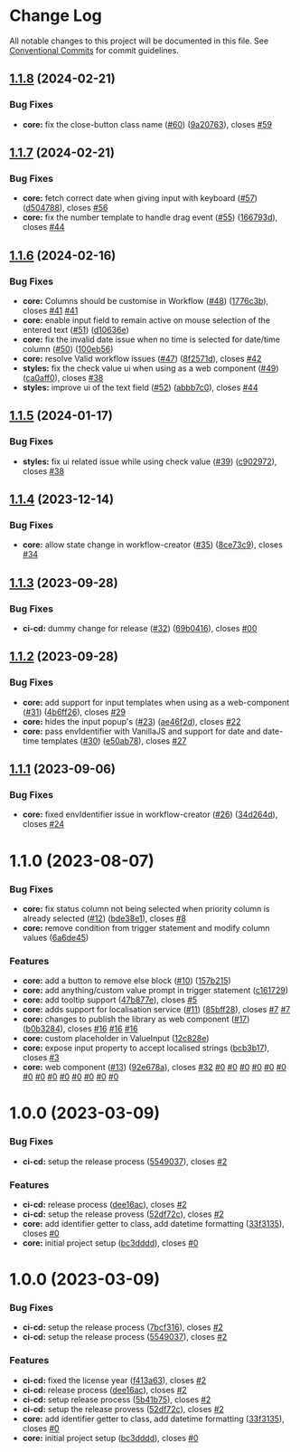 # Change Log

All notable changes to this project will be documented in this file.
See [Conventional Commits](https://conventionalcommits.org) for commit guidelines.

## [1.1.8](https://github.com/sourcefuse/workflows-creator/compare/@sourceloop/workflows-creator@1.1.7...@sourceloop/workflows-creator@1.1.8) (2024-02-21)

### Bug Fixes

- **core:** fix the close-button class name ([#60](https://github.com/sourcefuse/workflows-creator/issues/60)) ([9a20763](https://github.com/sourcefuse/workflows-creator/commit/9a20763813cce286bd0136605d41f56e77dbd1c2)), closes [#59](https://github.com/sourcefuse/workflows-creator/issues/59)

## [1.1.7](https://github.com/sourcefuse/workflows-creator/compare/@sourceloop/workflows-creator@1.1.6...@sourceloop/workflows-creator@1.1.7) (2024-02-21)

### Bug Fixes

- **core:** fetch correct date when giving input with keyboard ([#57](https://github.com/sourcefuse/workflows-creator/issues/57)) ([d504788](https://github.com/sourcefuse/workflows-creator/commit/d504788d73903e23e12a22391ac9d81108f7e163)), closes [#56](https://github.com/sourcefuse/workflows-creator/issues/56)
- **core:** fix the number template to handle drag event ([#55](https://github.com/sourcefuse/workflows-creator/issues/55)) ([166793d](https://github.com/sourcefuse/workflows-creator/commit/166793dbd988d76a9ff4823a4b9971ca89ab0d19)), closes [#44](https://github.com/sourcefuse/workflows-creator/issues/44)

## [1.1.6](https://github.com/sourcefuse/workflows-creator/compare/@sourceloop/workflows-creator@1.1.5...@sourceloop/workflows-creator@1.1.6) (2024-02-16)

### Bug Fixes

- **core:** Columns should be customise in Workflow ([#48](https://github.com/sourcefuse/workflows-creator/issues/48)) ([1776c3b](https://github.com/sourcefuse/workflows-creator/commit/1776c3b7371a54ea13db10c9efc982edd2a48609)), closes [#41](https://github.com/sourcefuse/workflows-creator/issues/41) [#41](https://github.com/sourcefuse/workflows-creator/issues/41)
- **core:** enable input field to remain active on mouse selection of the entered text ([#51](https://github.com/sourcefuse/workflows-creator/issues/51)) ([d10636e](https://github.com/sourcefuse/workflows-creator/commit/d10636eef14e4cde375f59cde88f9f351e7f3eb5))
- **core:** fix the invalid date issue when no time is selected for date/time column ([#50](https://github.com/sourcefuse/workflows-creator/issues/50)) ([100eb56](https://github.com/sourcefuse/workflows-creator/commit/100eb564fe5c5b4c720991b1cff319a58984dbc2))
- **core:** resolve Valid workflow issues ([#47](https://github.com/sourcefuse/workflows-creator/issues/47)) ([8f2571d](https://github.com/sourcefuse/workflows-creator/commit/8f2571d1d76905aed5eb5dd5091b013fea6dbe5b)), closes [#42](https://github.com/sourcefuse/workflows-creator/issues/42)
- **styles:** fix the check value ui when using as a web component ([#49](https://github.com/sourcefuse/workflows-creator/issues/49)) ([ca0aff0](https://github.com/sourcefuse/workflows-creator/commit/ca0aff01ec3de265f6dc9daf8de68ce178215789)), closes [#38](https://github.com/sourcefuse/workflows-creator/issues/38)
- **styles:** improve ui of the text field ([#52](https://github.com/sourcefuse/workflows-creator/issues/52)) ([abbb7c0](https://github.com/sourcefuse/workflows-creator/commit/abbb7c02bd3ffc912673afd844d184bf6db4e66a)), closes [#44](https://github.com/sourcefuse/workflows-creator/issues/44)

## [1.1.5](https://github.com/sourcefuse/workflows-creator/compare/@sourceloop/workflows-creator@1.1.4...@sourceloop/workflows-creator@1.1.5) (2024-01-17)

### Bug Fixes

- **styles:** fix ui related issue while using check value ([#39](https://github.com/sourcefuse/workflows-creator/issues/39)) ([c902972](https://github.com/sourcefuse/workflows-creator/commit/c902972c06d36f77169e5602b3ea527acc8b56c4)), closes [#38](https://github.com/sourcefuse/workflows-creator/issues/38)

## [1.1.4](https://github.com/sourcefuse/workflows-creator/compare/@sourceloop/workflows-creator@1.1.3...@sourceloop/workflows-creator@1.1.4) (2023-12-14)

### Bug Fixes

- **core:** allow state change in workflow-creator ([#35](https://github.com/sourcefuse/workflows-creator/issues/35)) ([8ce73c9](https://github.com/sourcefuse/workflows-creator/commit/8ce73c9995302f17a1170bfbea2b9dedef1e1222)), closes [#34](https://github.com/sourcefuse/workflows-creator/issues/34)

## [1.1.3](https://github.com/sourcefuse/workflows-creator/compare/@sourceloop/workflows-creator@1.1.2...@sourceloop/workflows-creator@1.1.3) (2023-09-28)

### Bug Fixes

- **ci-cd:** dummy change for release ([#32](https://github.com/sourcefuse/workflows-creator/issues/32)) ([69b0416](https://github.com/sourcefuse/workflows-creator/commit/69b041697469659f4d8936fb086a74c3409657f6)), closes [#00](https://github.com/sourcefuse/workflows-creator/issues/00)

## [1.1.2](https://github.com/sourcefuse/workflows-creator/compare/@sourceloop/workflows-creator@1.1.1...@sourceloop/workflows-creator@1.1.2) (2023-09-28)

### Bug Fixes

- **core:** add support for input templates when using as a web-component ([#31](https://github.com/sourcefuse/workflows-creator/issues/31)) ([4b6ff26](https://github.com/sourcefuse/workflows-creator/commit/4b6ff262178e0f9bc267e5e268eef977f1a707ef)), closes [#29](https://github.com/sourcefuse/workflows-creator/issues/29)
- **core:** hides the input popup's ([#23](https://github.com/sourcefuse/workflows-creator/issues/23)) ([ae46f2d](https://github.com/sourcefuse/workflows-creator/commit/ae46f2dcfe21eb239d7eb960ad62533e76be3f45)), closes [#22](https://github.com/sourcefuse/workflows-creator/issues/22)
- **core:** pass envIdentifier with VanillaJS and support for date and date-time templates ([#30](https://github.com/sourcefuse/workflows-creator/issues/30)) ([e50ab78](https://github.com/sourcefuse/workflows-creator/commit/e50ab78f05c7f44d0aef03bac3a9dc4246b50bf9)), closes [#27](https://github.com/sourcefuse/workflows-creator/issues/27)

## [1.1.1](https://github.com/sourcefuse/workflows-creator/compare/@sourceloop/workflows-creator@1.1.0...@sourceloop/workflows-creator@1.1.1) (2023-09-06)

### Bug Fixes

- **core:** fixed envIdentifier issue in workflow-creator ([#26](https://github.com/sourcefuse/workflows-creator/issues/26)) ([34d264d](https://github.com/sourcefuse/workflows-creator/commit/34d264d95d87ce8c67f531776ee4b034dfe75218)), closes [#24](https://github.com/sourcefuse/workflows-creator/issues/24)

# 1.1.0 (2023-08-07)

### Bug Fixes

- **core:** fix status column not being selected when priority column is already selected ([#12](https://github.com/sourcefuse/workflows-creator/issues/12)) ([bde38e1](https://github.com/sourcefuse/workflows-creator/commit/bde38e105c1fe08e1297b8e52c5b56606f94cb1d)), closes [#8](https://github.com/sourcefuse/workflows-creator/issues/8)
- **core:** remove condition from trigger statement and modify column values ([6a6de45](https://github.com/sourcefuse/workflows-creator/commit/6a6de45ddd61ac31885ce41727610288962faf97))

### Features

- **core:** add a button to remove else block ([#10](https://github.com/sourcefuse/workflows-creator/issues/10)) ([157b215](https://github.com/sourcefuse/workflows-creator/commit/157b215db8a380ca29af2bdc36471e7b14a3dcdd))
- **core:** add anything/custom value prompt in trigger statement ([c161729](https://github.com/sourcefuse/workflows-creator/commit/c1617298cac68ec3a883aa43f73b0aa63c120e63))
- **core:** add tooltip support ([47b877e](https://github.com/sourcefuse/workflows-creator/commit/47b877ec13aeb183817d2da2bbbb8b80f579318a)), closes [#5](https://github.com/sourcefuse/workflows-creator/issues/5)
- **core:** adds support for localisation service ([#11](https://github.com/sourcefuse/workflows-creator/issues/11)) ([85bff28](https://github.com/sourcefuse/workflows-creator/commit/85bff28f9bec8d77cdcc68cc93ccac8173b2a083)), closes [#7](https://github.com/sourcefuse/workflows-creator/issues/7) [#7](https://github.com/sourcefuse/workflows-creator/issues/7)
- **core:** changes to publish the library as web component ([#17](https://github.com/sourcefuse/workflows-creator/issues/17)) ([b0b3284](https://github.com/sourcefuse/workflows-creator/commit/b0b3284ea2796d990f3ddf0a57debb34cdd6b93e)), closes [#16](https://github.com/sourcefuse/workflows-creator/issues/16) [#16](https://github.com/sourcefuse/workflows-creator/issues/16) [#16](https://github.com/sourcefuse/workflows-creator/issues/16)
- **core:** custom placeholder in ValueInput ([12c828e](https://github.com/sourcefuse/workflows-creator/commit/12c828ece0357aaaf5bfa423a51d6c4c256ed6fe))
- **core:** expose input property to accept localised strings ([bcb3b17](https://github.com/sourcefuse/workflows-creator/commit/bcb3b178519eb28a7222961557fc746c829771c0)), closes [#3](https://github.com/sourcefuse/workflows-creator/issues/3)
- **core:** web component ([#13](https://github.com/sourcefuse/workflows-creator/issues/13)) ([92e678a](https://github.com/sourcefuse/workflows-creator/commit/92e678a0d0ce44a9006185ecb402a4c5abca4230)), closes [#32](https://github.com/sourcefuse/workflows-creator/issues/32) [#0](https://github.com/sourcefuse/workflows-creator/issues/0) [#0](https://github.com/sourcefuse/workflows-creator/issues/0) [#0](https://github.com/sourcefuse/workflows-creator/issues/0) [#0](https://github.com/sourcefuse/workflows-creator/issues/0) [#0](https://github.com/sourcefuse/workflows-creator/issues/0) [#0](https://github.com/sourcefuse/workflows-creator/issues/0) [#0](https://github.com/sourcefuse/workflows-creator/issues/0) [#0](https://github.com/sourcefuse/workflows-creator/issues/0) [#0](https://github.com/sourcefuse/workflows-creator/issues/0) [#0](https://github.com/sourcefuse/workflows-creator/issues/0) [#0](https://github.com/sourcefuse/workflows-creator/issues/0) [#0](https://github.com/sourcefuse/workflows-creator/issues/0) [#0](https://github.com/sourcefuse/workflows-creator/issues/0) [#0](https://github.com/sourcefuse/workflows-creator/issues/0)

# 1.0.0 (2023-03-09)

### Bug Fixes

- **ci-cd:** setup the release process ([5549037](https://github.com/sourcefuse/workflows-creator/commit/5549037275f90cb34cca7b4d52c3b4cbbe4c893e)), closes [#2](https://github.com/sourcefuse/workflows-creator/issues/2)

### Features

- **ci-cd:** release process ([dee16ac](https://github.com/sourcefuse/workflows-creator/commit/dee16acff1448514c8f2013e741d506da9f58b5e)), closes [#2](https://github.com/sourcefuse/workflows-creator/issues/2)
- **ci-cd:** setup the release provess ([52df72c](https://github.com/sourcefuse/workflows-creator/commit/52df72cbfa5ff6dfae3b64119862c54c4dccb1bd)), closes [#2](https://github.com/sourcefuse/workflows-creator/issues/2)
- **core:** add identifier getter to class, add datetime formatting ([33f3135](https://github.com/sourcefuse/workflows-creator/commit/33f3135cd52a85c841723d71762bfdf44e172dc8)), closes [#0](https://github.com/sourcefuse/workflows-creator/issues/0)
- **core:** initial project setup ([bc3dddd](https://github.com/sourcefuse/workflows-creator/commit/bc3ddddee77518f99ac25279d87d10d378e983be)), closes [#0](https://github.com/sourcefuse/workflows-creator/issues/0)

# 1.0.0 (2023-03-09)

### Bug Fixes

- **ci-cd:** setup the release process ([7bcf316](https://github.com/sourcefuse/workflows-creator/commit/7bcf316dbdbd0ffe853a161bf78d2c5fbcc7d172)), closes [#2](https://github.com/sourcefuse/workflows-creator/issues/2)
- **ci-cd:** setup the release process ([5549037](https://github.com/sourcefuse/workflows-creator/commit/5549037275f90cb34cca7b4d52c3b4cbbe4c893e)), closes [#2](https://github.com/sourcefuse/workflows-creator/issues/2)

### Features

- **ci-cd:** fixed the license year ([f413a63](https://github.com/sourcefuse/workflows-creator/commit/f413a634e92fc68e5218174bd658d7f287442562)), closes [#2](https://github.com/sourcefuse/workflows-creator/issues/2)
- **ci-cd:** release process ([dee16ac](https://github.com/sourcefuse/workflows-creator/commit/dee16acff1448514c8f2013e741d506da9f58b5e)), closes [#2](https://github.com/sourcefuse/workflows-creator/issues/2)
- **ci-cd:** setup release process ([5b41b75](https://github.com/sourcefuse/workflows-creator/commit/5b41b75820a34e454ec3a554ddd15a0980ae5084)), closes [#2](https://github.com/sourcefuse/workflows-creator/issues/2)
- **ci-cd:** setup the release provess ([52df72c](https://github.com/sourcefuse/workflows-creator/commit/52df72cbfa5ff6dfae3b64119862c54c4dccb1bd)), closes [#2](https://github.com/sourcefuse/workflows-creator/issues/2)
- **core:** add identifier getter to class, add datetime formatting ([33f3135](https://github.com/sourcefuse/workflows-creator/commit/33f3135cd52a85c841723d71762bfdf44e172dc8)), closes [#0](https://github.com/sourcefuse/workflows-creator/issues/0)
- **core:** initial project setup ([bc3dddd](https://github.com/sourcefuse/workflows-creator/commit/bc3ddddee77518f99ac25279d87d10d378e983be)), closes [#0](https://github.com/sourcefuse/workflows-creator/issues/0)
